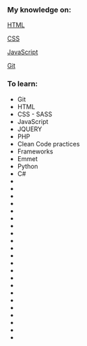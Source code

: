 ### My knowledge on:
[HTML](learn-html.md)

[CSS](learn-css.md)

[JavaScript](learn-js.ms)

[Git](learn-git.md)

[](learn.md)

[](learn.md)

[](learn.md)

[](learn.md)

[](learn.md)

[](learn.md)

[](learn.md)

[](learn.md)

[](learn.md)

[](learn.md)

[](learn.md)

[](learn.md)

### To learn:
* Git
* HTML 
* CSS - SASS
* JavaScript
* JQUERY
* PHP
* Clean Code practices
* Frameworks
* Emmet
* Python
* C#
* 
*
*
*
*
*
*
*
*
*
*
*
*
*
*
*
*
*
*
*
*
*


